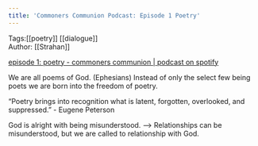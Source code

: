 ```yaml
---
title: 'Commoners Communion Podcast: Episode 1 Poetry'
---
```


Tags:[[poetry]] [[dialogue]]  
Author: [[Strahan]]

[episode 1: poetry - commoners communion | podcast on spotify](https://open.spotify.com/episode/76aCTFTqCVYHvAtRUG7uo3?si=HAzIOttdR-y3l9k6rT-U_w)

We are all poems of God. (Ephesians) Instead of only the select few being poets we are born into the freedom of poetry.

“Poetry brings into recognition what is latent, forgotten, overlooked, and suppressed.” - Eugene Peterson

God is alright with being misunderstood. —> Relationships can be misunderstood, but we are called to relationship with God.
